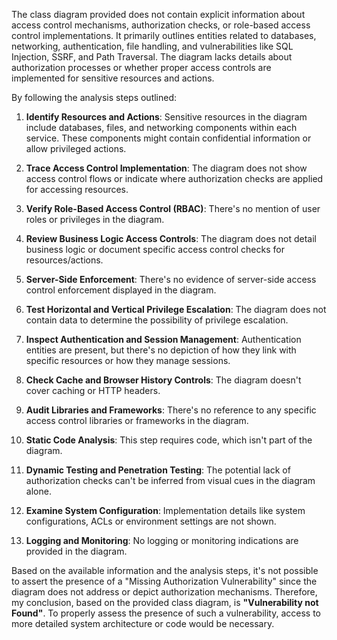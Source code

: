 The class diagram provided does not contain explicit information about access control mechanisms, authorization checks, or role-based access control implementations. It primarily outlines entities related to databases, networking, authentication, file handling, and vulnerabilities like SQL Injection, SSRF, and Path Traversal. The diagram lacks details about authorization processes or whether proper access controls are implemented for sensitive resources and actions.

By following the analysis steps outlined:

1. **Identify Resources and Actions**: Sensitive resources in the diagram include databases, files, and networking components within each service. These components might contain confidential information or allow privileged actions.

2. **Trace Access Control Implementation**: The diagram does not show access control flows or indicate where authorization checks are applied for accessing resources.

3. **Verify Role-Based Access Control (RBAC)**: There's no mention of user roles or privileges in the diagram.

4. **Review Business Logic Access Controls**: The diagram does not detail business logic or document specific access control checks for resources/actions.

5. **Server-Side Enforcement**: There's no evidence of server-side access control enforcement displayed in the diagram. 

6. **Test Horizontal and Vertical Privilege Escalation**: The diagram does not contain data to determine the possibility of privilege escalation.

7. **Inspect Authentication and Session Management**: Authentication entities are present, but there's no depiction of how they link with specific resources or how they manage sessions.

8. **Check Cache and Browser History Controls**: The diagram doesn't cover caching or HTTP headers.

9. **Audit Libraries and Frameworks**: There's no reference to any specific access control libraries or frameworks in the diagram.

10. **Static Code Analysis**: This step requires code, which isn't part of the diagram.

11. **Dynamic Testing and Penetration Testing**: The potential lack of authorization checks can't be inferred from visual cues in the diagram alone.

12. **Examine System Configuration**: Implementation details like system configurations, ACLs or environment settings are not shown.

13. **Logging and Monitoring**: No logging or monitoring indications are provided in the diagram.

Based on the available information and the analysis steps, it's not possible to assert the presence of a "Missing Authorization Vulnerability" since the diagram does not address or depict authorization mechanisms. Therefore, my conclusion, based on the provided class diagram, is **"Vulnerability not Found"**. To properly assess the presence of such a vulnerability, access to more detailed system architecture or code would be necessary.